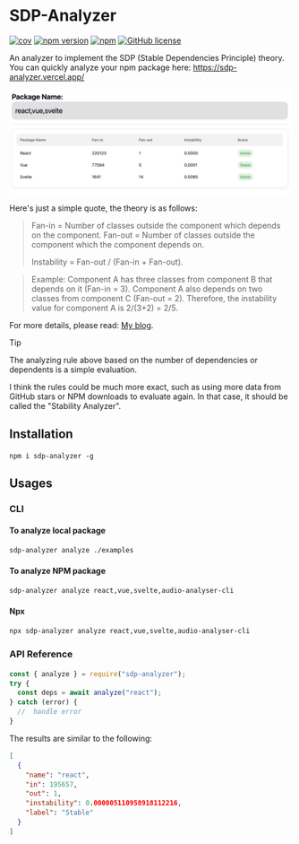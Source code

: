 # SDP-Analyzer

[![cov](https://narol1024.github.io/sdp-analyzer/badges/coverage.svg)](https://github.com/narol1024/sdp-analyzer/actions)
[![npm version](https://img.shields.io/npm/v/sdp-analyzer.svg?style=flat)](https://www.npmjs.com/package/sdp-analyzer)
[![npm](https://img.shields.io/npm/dm/sdp-analyzer.svg)](https://www.npmjs.com/package/sdp-analyzer)
[![GitHub license](https://img.shields.io/github/license/mashape/apistatus.svg?style=flat)](https://github.com/narol1024/sdp-analyzer/blob/main/LICENSE)


An analyzer to implement the SDP (Stable Dependencies Principle) theory. You can quickly analyze your npm package here: https://sdp-analyzer.vercel.app/

![](./app-screenshot.png)

Here's just a simple quote, the theory is as follows:


> Fan-in = Number of classes outside the component which depends on the component.
> Fan-out = Number of classes outside the component which the component depends on.
> 
> Instability = Fan-out / (Fan-in + Fan-out).

> Example: Component A has three classes from component B that depends on it (Fan-in = 3). Component A also depends on two classes from component C (Fan-out = 2). Therefore, the instability value for component A is 2/(3+2) = 2/5.

For more details, please read: [My blog](https://narol.pro/2022/02/09/techniques/ru-he-heng-liang-zu-jian-de-wen-ding-xing/).

> [!TIP]
> The analyzing rule above based on the number of dependencies or dependents is a simple evaluation. 
> 
> I think the rules could be much more exact, such as using more data from GitHub stars or NPM downloads to evaluate again. In that case, it should be called the "Stability Analyzer".


## Installation

```
npm i sdp-analyzer -g
```

## Usages

### CLI
 
#### To analyze local package

```bash
sdp-analyzer analyze ./examples
```

#### To analyze NPM package

```bash
sdp-analyzer analyze react,vue,svelte,audio-analyser-cli
```

#### Npx

```bash
npx sdp-analyzer analyze react,vue,svelte,audio-analyser-cli
```

### API Reference

```javascript
const { analyze } = require("sdp-analyzer");
try {
  const deps = await analyze("react");
} catch (error) {
  //  handle error
}
```

The results are similar to the following:

```json
[
  {
    "name": "react",
    "in": 195657,
    "out": 1,
    "instability": 0.000005110958918112216,
    "label": "Stable"
  }
]
```